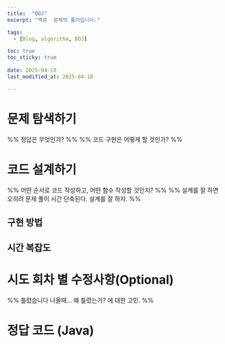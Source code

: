 ```yaml
---
title:  "BOJ"
excerpt: "백준  문제의 풀이입니다."

tags:
  - [Blog, algorithm, BOJ]

toc: true
toc_sticky: true
 
date: 2025-04-10
last_modified_at: 2025-04-10

---
```


# 문제 탐색하기
%% 정답은 무엇인가? %%
%% 코드 구현은 어떻게 할 것인가? %%

# 코드 설계하기
%% 어떤 순서로 코드 작성하고, 어떤 함수 작성할 것인지? %%
%% 설계를 잘 하면 오히려 문제 풀이 시간 단축된다. 설계를 잘 하자. %%

## 구현 방법


## 시간 복잡도


# 시도 회차 별 수정사항(Optional)
%% 틀렸습니다 나올때... 왜 틀렸는가? 에 대한 고민. %%

# 정답 코드 (Java)

```java

```

